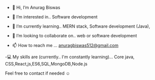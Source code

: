 - 👋 Hi, I’m Anurag Biswas
- 👀 I’m interested in..
     Software development

- 🌱 I’m currently learning..
     MERN stack,
     Software development (Java),
     

- 💞️ I’m looking to collaborate on..
      web or software development

- 📫 How to reach me ...
    anuragbiswas512@gmail.com

-💻 My skills are (currently.. I'm constantly learning)...
    Core java,
    CSS,React,js,ES6,SQL,MongoDB,Node.js

Feel free to contact if needed ☺️

<!---
AnuragBiswas1389/AnuragBiswas1389 is a ✨ special ✨ repository because its `README.md` (this file) appears on your GitHub profile.
You can click the Preview link to take a look at your changes.
--->
